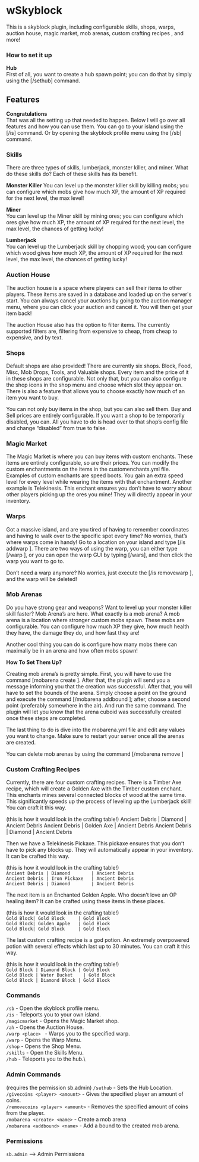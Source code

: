 # wSkyblock
This is a skyblock plugin, including configurable skills, 
shops, warps, auction house, magic market, mob arenas, custom crafting recipes ,
and more!


### **How to set it up**
**Hub**\
First of all, you want to create a hub spawn point; 
you can do that by simply using the [/sethub] command.


## **Features** 
**Congratulations**\
That was all the setting up that needed to happen. 
Below I will go over all features and how you can use them.
You can go to your island using the [/is] command. 
Or by opening the skyblock profile menu using the [/sb] command.

### **Skills**
There are three types of skills, lumberjack, monster killer, 
and miner. What do these skills do? Each of these skills has its benefit.

**Monster Killer**
You can level up the monster killer skill by killing mobs; 
you can configure which mobs give how much XP, the amount of XP required for the next level, 
the max level!

**Miner**\
You can level up the Miner skill by mining ores; 
you can configure which ores give how much XP, 
the amount of XP required for the next level, the max level, 
the chances of getting lucky!

**Lumberjack**\
You can level up the Lumberjack skill by chopping wood; 
you can configure which wood gives how much XP, the amount of XP 
required for the next level, the max level, the chances of getting lucky!


### **Auction House**
The auction house is a space where players can sell their items to other players.
These items are saved in a database and loaded up on the server's start. 
You can always cancel your auctions by going to the auction manager menu, 
where you can click your auction and cancel it. You will then get your item back!

The auction House also has the option to filter items. The currently supported filters
are, filtering from expensive to cheap, from cheap to expensive, and by text.

### **Shops**
Default shops are also provided! There are currently six shops.
Block, Food, Misc, Mob Drops, Tools, and Valuable shops. 
Every item and the price of it in these shops are configurable. 
Not only that, but you can also configure the shop icons in the shop menu and choose which slot
they appear on. There is also a feature that allows you to choose exactly
how much of an item you want to buy.

You can not only buy items in the shop,
but you can also sell them. Buy and Sell prices are entirely configurable.
If you want a shop to be temporarily disabled, you can.
All you have to do is head over to that shop’s config file and change “disabled” 
from true to false.

### **Magic Market**
The Magic Market is where you can buy items with custom enchants. 
These items are entirely configurable, so are their prices. 
You can modify the custom enchantments on the items in the customenchants.yml file.
Examples of custom enchants are speed boots. You gain an extra speed level for every 
level while wearing the items with that enchantment.
Another example is Telekinesis. This enchant ensures you don’t have to worry about 
other players picking up the ores you mine! They will directly appear in your inventory.

### **Warps**
Got a massive island, and are you tired of having to remember coordinates and having 
to walk over to the specific spot every time? No worries, that’s where warps come in handy!
Go to a location on your island and type [/is addwarp <name>]. There are two ways of using 
the warp, you can either type [/warp <name>], or you can open the warp GUI by typing [/wars],
and then click the warp you want to go to.

Don’t need a warp anymore? No worries, just execute the [/is removewarp <name>],
and the warp will be deleted!

### **Mob Arenas**
Do you have strong gear and weapons? Want to level up your monster killer skill faster?
Mob Arena’s are here. 
What exactly is a mob arena? A mob arena is a location where stronger custom mobs spawn.
These mobs are configurable. You can configure how much XP they give, how much health they have,
the damage they do, and how fast they are!

Another cool thing you can do is configure how many mobs there can maximally 
be in an arena and how often mobs spawn!

**How To Set Them Up?**

Creating mob arena’s is pretty simple. 
First, you will have to use the command [mobarena create <name>]. 
After that, the plugin will send you a message informing you that the creation was successful.
After that, you will have to set the bounds of the arena. 
Simply choose a point on the ground and execute the command [/mobarena addbound <nam>]; 
after, choose a second point (preferably somewhere in the air).
And run the same command.
The plugin will let you know that the arena cuboid was successfully 
created once these steps are completed.

The last thing to do is dive into the mobarena.yml file and edit any 
values you want to change. Make sure to restart your server once all the arenas are created.

You can delete mob arenas by using the command [/mobarena remove <name>]

### **Custom Crafting Recipes**
Currently, there are four custom crafting recipes. 
There is a Timber Axe recipe, which will create a Golden Axe with the Timber custom enchant.
This enchants mines several connected blocks of wood at the same time.
This significantly speeds up the process of leveling up the Lumberjack skill!
You can craft it this way.

(this is how it would look in the crafting table!)
Ancient Debris | Diamond      | Ancient Debris
Ancient Debris | Golden Axe  | Ancient Debris
Ancient Debris | Diamond      | Ancient Debris

Then we have a Telekinesis Pickaxe. 
This pickaxe ensures that you don’t have to pick any blocks up. 
They will automatically appear in your inventory. It can be crafted this way.

(this is how it would look in the crafting table!)\
``Ancient Debris | Diamond        | Ancient Debris``\
``Ancient Debris | Iron Pickaxe   | Ancient Debris``\
``Ancient Debris | Diamond        | Ancient Debris``

The next item is an Enchanted Golden Apple. 
Who doesn’t love an OP healing item? It can be crafted using these items in these places.

(this is how it would look in the crafting table!)\
``Gold Block| Gold Block     | Gold Block``\
``Gold Block| Golden Apple   | Gold Block``\
``Gold Block| Gold Block     | Gold Block``

The last custom crafting recipe is a god potion. 
An extremely overpowered potion with several effects which last up to 30 minutes. 
You can craft it this way.

(this is how it would look in the crafting table!)\
``Gold Block | Diamond Block | Gold Block``\
``Gold Block | Water Bucket    | Gold Block``\
``Gold Block | Diamond Block | Gold Block``


### **Commands**
``/sb`` - Open the skyblock profile menu.\
``/is`` - Teleports you to your own island.\
``/magicmarket`` - Opens the Magic Market shop.\
``/ah`` - Opens the Auction House.\
``/warp <place> `` - Warps you to the specified warp.\
``/warp`` - Opens the Warp Menu.\
``/shop`` - Opens the Shop Menu.\
``/skills`` - Open the Skills Menu.\
``/hub`` - Teleports you to the hub.\

### **Admin Commands** 
(requires the permission sb.admin)
``/sethub`` - Sets the Hub Location.\
``/givecoins <player> <amount>`` - Gives the specified player an amount of coins.\
``/removecoins <player> <amount>`` - Removes the specified amount of coins from the player.\
``/mobarena <create> <name>`` - Create a mob arena\
``/mobarena <addbound> <name>`` - Add a bound to the created mob arena.
### **Permissions**
``sb.admin`` --> Admin Permissions







